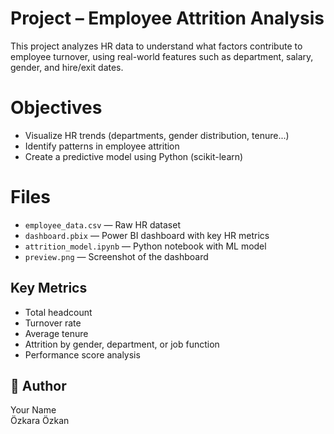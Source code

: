 # Project – Employee Attrition Analysis

This project analyzes HR data to understand what factors contribute to employee turnover, using real-world features such as department, salary, gender, and hire/exit dates.

# Objectives

- Visualize HR trends (departments, gender distribution, tenure...)
- Identify patterns in employee attrition
- Create a predictive model using Python (scikit-learn)

# Files

- `employee_data.csv` — Raw HR dataset
- `dashboard.pbix` — Power BI dashboard with key HR metrics
- `attrition_model.ipynb` — Python notebook with ML model
- `preview.png` — Screenshot of the dashboard

## Key Metrics

- Total headcount
- Turnover rate
- Average tenure
- Attrition by gender, department, or job function
- Performance score analysis

## 👤 Author

Your Name  
Özkara Özkan
